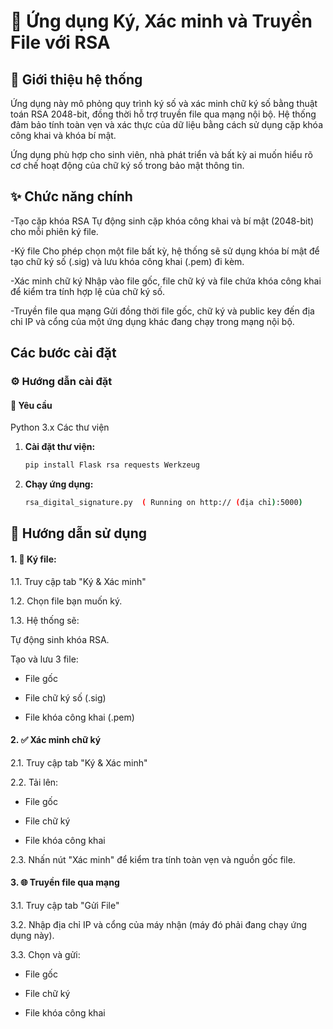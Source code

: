 # 🔐 Ứng dụng Ký, Xác minh và Truyền File với RSA

## 📝 Giới thiệu hệ thống

Ứng dụng này mô phỏng quy trình ký số và xác minh chữ ký số bằng thuật toán RSA 2048-bit, đồng thời hỗ trợ truyền file qua mạng nội bộ. Hệ thống đảm bảo tính toàn vẹn và xác thực của dữ liệu bằng cách sử dụng cặp khóa công khai và khóa bí mật.

Ứng dụng phù hợp cho sinh viên, nhà phát triển và bất kỳ ai muốn hiểu rõ cơ chế hoạt động của chữ ký số trong bảo mật thông tin.


## ✨ Chức năng chính
-Tạo cặp khóa RSA
Tự động sinh cặp khóa công khai và bí mật (2048-bit) cho mỗi phiên ký file.

-Ký file
Cho phép chọn một file bất kỳ, hệ thống sẽ sử dụng khóa bí mật để tạo chữ ký số (.sig) và lưu khóa công khai (.pem) đi kèm.

-Xác minh chữ ký
Nhập vào file gốc, file chữ ký và file chứa khóa công khai để kiểm tra tính hợp lệ của chữ ký số.

-Truyền file qua mạng
Gửi đồng thời file gốc, chữ ký và public key đến địa chỉ IP và cổng của một ứng dụng khác đang chạy trong mạng nội bộ.


## Các bước cài đặt
### ⚙️ Hướng dẫn cài đặt
#### 📌 Yêu cầu
Python 3.x
Các thư viện
1.  **Cài đặt thư viện:**
    ```bash
    pip install Flask rsa requests Werkzeug 
    ```

2.  **Chạy ứng dụng:**
    ```bash
    rsa_digital_signature.py  ( Running on http:// (địa chỉ):5000)
    ```



## 🚀 Hướng dẫn sử dụng
####  1. **🔐 Ký file**:

1.1. Truy cập tab "Ký & Xác minh"

1.2. Chọn file bạn muốn ký.

1.3. Hệ thống sẽ:

Tự động sinh khóa RSA.

Tạo và lưu 3 file:

+ File gốc

+ File chữ ký số (.sig)

+ File khóa công khai (.pem)

####  2. **✅ Xác minh chữ ký**

2.1. Truy cập tab "Ký & Xác minh"

2.2. Tải lên:

- File gốc

- File chữ ký

- File khóa công khai

2.3. Nhấn nút "Xác minh" để kiểm tra tính toàn vẹn và nguồn gốc file.

####  3. **🌐 Truyền file qua mạng**
3.1. Truy cập tab "Gửi File"

3.2. Nhập địa chỉ IP và cổng của máy nhận (máy đó phải đang chạy ứng dụng này).

3.3. Chọn và gửi:

- File gốc

- File chữ ký

- File khóa công khai





